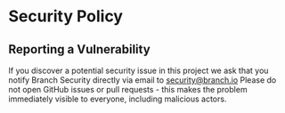 # Security Policy

## Reporting a Vulnerability

If you discover a potential security issue in this project we ask that you notify Branch Security directly via email to security@branch.io
Please do not open GitHub issues or pull requests - this makes the problem immediately visible to everyone, including malicious actors.
